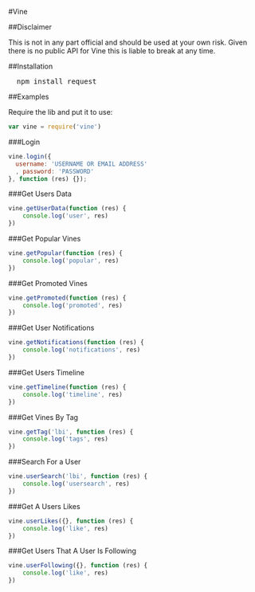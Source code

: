 #Vine

##Disclaimer

This is not in any part official and should be used at your own risk. Given there is no public API for Vine this is liable to break at any time.

##Installation

<pre>
  npm install request
</pre>

##Examples

Require the lib and put it to use:

```javascript
var vine = require('vine')
```

###Login

```javascript
vine.login({
  username: 'USERNAME OR EMAIL ADDRESS'
  , password: 'PASSWORD'
}, function (res) {});
```

###Get Users Data

```javascript
vine.getUserData(function (res) {
	console.log('user', res)
})
```

###Get Popular Vines

```javascript
vine.getPopular(function (res) {
	console.log('popular', res)
})
```

###Get Promoted Vines

```javascript
vine.getPromoted(function (res) {
	console.log('promoted', res)
})
```

###Get User Notifications

```javascript
vine.getNotifications(function (res) {
	console.log('notifications', res)
})
```

###Get Users Timeline

```javascript
vine.getTimeline(function (res) {
	console.log('timeline', res)
})
```

###Get Vines By Tag

```javascript
vine.getTag('lbi', function (res) {
	console.log('tags', res)
})
```

###Search For a User

```javascript
vine.userSearch('lbi', function (res) {
	console.log('usersearch', res)
})
```

###Get A Users Likes

```javascript
vine.userLikes({}, function (res) {
	console.log('like', res)
})
```

###Get Users That A User Is Following

```javascript
vine.userFollowing({}, function (res) {
	console.log('like', res)
})
```